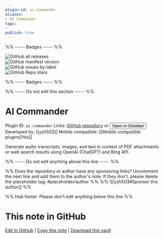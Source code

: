 ```yaml
---
plugin-id: ai-commander
aliases:
- AI Commander
tags: 
- 
publish: true
---
```


%% ----- Badges ----- %%

![GitHub all releases](https://img.shields.io/github/downloads/yzh503/obsidian-aicommander-plugin/total?color=573E7A&logo=github&style=for-the-badge)   
![GitHub manifest version](https://img.shields.io/github/manifest-json/v/yzh503/obsidian-aicommander-plugin?color=573E7A&logo=github&style=for-the-badge)   
![GitHub issues by-label](https://img.shields.io/github/issues/yzh503/obsidian-aicommander-plugin/help%20wanted?color=573E7A&logo=github&style=for-the-badge)   
![GitHub Repo stars](https://img.shields.io/github/stars/yzh503/obsidian-aicommander-plugin?color=573E7A&logo=github&style=for-the-badge)

%% ----- Badges ----- %%

%% ----- Do not edit this section ----- %%

# AI Commander

Plugin ID: `ai-commander`
Links: [GitHub repository](https://github.com/yzh503/obsidian-aicommander-plugin) or [<button id=HH>Open in Obsidian</button>](obsidian://show-plugin?id=ai-commander)
Developed by: [[yzh503]]
Mobile compatible: [[Mobile-compatible plugins|Yes]]

Generate audio transcripts, images, and text in context of PDF attachments or web search results using OpenAI (ChatGPT) and Bing API.

%% ----- Do not edit anything above this line ----- %% 

%% Does the repository or author have any sponsoring links? Uncomment the next line and add them to the author's note. If they don't, please delete the placeholder tag: #placeholder/author %%
%% ![[yzh503#Sponsor this author]] %%

%% Hub footer: Please don't edit anything below this line %%

# This note in GitHub

<span class="git-footer">[Edit In GitHub](https://github.dev/obsidian-community/obsidian-hub/blob/main/02%20-%20Community%20Expansions/02.05%20All%20Community%20Expansions/Plugins/ai-commander.md "git-hub-edit-note") | [Copy this note](https://raw.githubusercontent.com/obsidian-community/obsidian-hub/main/02%20-%20Community%20Expansions/02.05%20All%20Community%20Expansions/Plugins/ai-commander.md "git-hub-copy-note") | [Download this vault](https://github.com/obsidian-community/obsidian-hub/archive/refs/heads/main.zip "git-hub-download-vault") </span>
